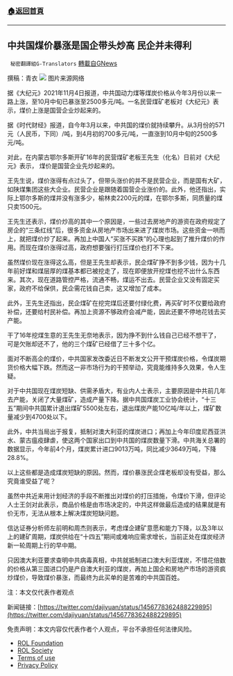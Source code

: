 ###  [:house:返回首頁](https://github.com/ourhimalayas/txt)
---


## 中共国煤价暴涨是国企带头炒高 民企并未得利
` 秘密翻譯組G-Translators` [轉載自GNews](https://gnews.org/zh-hans/1643597/)

撰稿：青衣
![](https://assets.gnews.org/wp-content/uploads/2021/11/图片2-8.png)
图片来源网络

据《大纪元》2021年11月4日报道，中共国动力煤等煤炭价格从今年3月份以来一路上涨，至10月中旬已暴涨至2500多元/吨。一名民营煤矿老板对《大纪元》表示，煤价上涨是国营企业炒起来的。

据《时代财经》报道，自今年3月以来，中共国的煤价就持续攀升。从3月份的571元（人民币，下同）/吨，到4月初的700多元/吨，一直涨到10月中旬的2500多元/吨。

对此，在内蒙古鄂尔多斯开矿16年的民营煤矿老板王先生（化名）日前对《大纪元》表示， 煤价是国营企业先炒起来的。

王先生说，煤价涨得有点过头了，但带头涨价的并不是民营企业，而是国有大矿，如陕煤集团这些大企业。民营企业是跟随着国营企业涨价的。此外，他还指出，实际上鄂尔多斯的煤并没有涨多少，榆林卖2200元的煤，在鄂尔多斯，同质量的煤只卖1500元。

王先生还表示，煤价炒高的其中一个原因是，一些过去房地产的游资在政府规定了房企的“三条红线”后，很多资金从房地产市场出来进了煤炭市场。这些资金一哄而上，就把煤价炒了起来。再加上中国人“买涨不买跌”的心理也起到了推升煤价的作用。而现在煤价涨得过高，政府想要强行打压煤价也打不下来。

虽然煤价现在涨得这么高，但是王先生却表示，民企煤矿挣不到多少钱，因为十几年前好煤和煤层厚的煤基本都已被挖走了，现在即便放开挖煤也挖不出什么东西来。其次，现在道路管控严格，流通不畅，煤运不出去。民营企业又没有固定买家，政府不给保供，民企需花钱自己卖，这又增加了成本。

此外，王先生还指出，民企煤矿在挖完煤后还要付绿化费，再买矿时不仅要给政府补偿，还要给村民补偿。再加上资源不够政府会减产能，因此还要不停地花钱去买产能。

干了16年挖煤生意的王先生无奈地表示，因为挣不到什么钱自己已经不想干了，可是欠账却还不了，他的三个煤矿已经借了三十多个亿。

面对不断高企的煤价，中共国家发改委近日不断发文公开干预煤炭价格，令煤炭期货价格大幅下跌。然而这一非市场行为的干预举动，究竟能维持多久效果，令人生疑。

对于中共国现在煤炭短缺、供需矛盾大，有业内人士表示，主要原因是中共前几年去产能，关闭了大量煤矿，造成产量下降。据中共国煤炭工业协会统计，“十三五”期间中共国累计退出煤矿5500处左右，退出煤炭产能10亿吨/年以上，煤矿数量减少到4700处以下。

此外，中共当局出于报复，抵制对澳大利亚的煤炭进口；再加上今年印度尼西亚洪水、蒙古瘟疫肆虐，使这两个国家出口到中共国的煤炭数量下滑。中共海关总署的数据显示，今年前4个月，煤炭累计进口9013万吨，同比减少3649万吨，下降28.8%。

以上这些都是造成煤炭短缺的原因。然而，煤价暴涨民企煤老板却没有受益，那么究竟谁受益了呢？

虽然中共近来用计划经济的手段不断推出对煤价的打压措施，令煤价下滑，但评论人士王剑对此表示，商品价格是由市场决定的，中共这样做最后造成的结果就是有价无市，无法从根本上解决煤炭短缺问题。

信达证券分析师左前明和周杰则表示，考虑煤企建矿意愿和能力下降，以及3年以上的建矿周期，煤炭供给在“十四五”期间或难响应需求增长，当前正处在煤炭经济新一轮周期上行的早中期。

只因澳大利亚要求查明中共病毒真相，中共就抵制进口澳大利亚煤炭，不惜花倍数的价格从第三国进口仍是产自澳大利亚的煤炭，再加上国企和房地产市场的游资疯炒煤价，导致煤价暴涨，而最终为此买单的是苦难的中共国百姓。

注：本文仅代表作者观点

新闻链接：[https://twitter.com/dajiyuan/status/1456778362488229895](https://twitter.com/dajiyuan/status/1456778362488229895)

 

免责声明：本文内容仅代表作者个人观点，平台不承担任何法律风险。

- [ROL Foundation](https://rolfoundation.org/)
- [ROL Society](https://rolsociety.org/)
- [Terms of use](https://gnews.org/terms-of-use-3/)
- [Privacy Policy](https://gnews.org/privacy-policy/)
